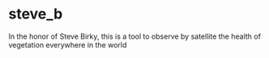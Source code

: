 # steve_b
In the honor of Steve Birky, this is a tool to observe by satellite the health of vegetation everywhere in the world
